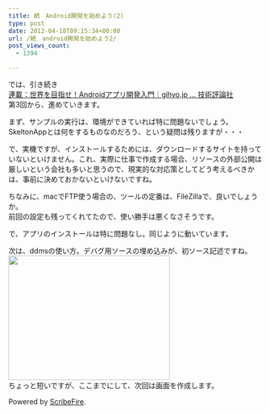 ```yaml
---
title: 続　Android開発を始めよう(2)
type: post
date: 2012-04-18T09:15:34+00:00
url: /続　android開発を始めよう2/
post_views_count:
  - 1394

---
```

では、引き続き  
<a target="_blank" href="http://gihyo.jp/dev/serial/01/androidapp">連載：世界を目指せ！Androidアプリ開発入門｜gihyo.jp … 技術評論社</a>  
第3回から、進めていきます。

まず、サンプルの実行は、環境ができていれば特に問題ないでしょう。  
SkeltonAppとは何をするものなのだろう、という疑問は残りますが・・・

で、実機ですが、インストールするためには、ダウンロードするサイトを持っていないといけません。これ、実際に仕事で作成する場合、リソースの外部公開は厳しいという会社も多いと思うので、現実的な対応策としてどう考えるべきかは、事前に決めておかないといけないですね。

ちなみに、macでFTP使う場合の、ツールの定番は、FileZillaで、良いでしょうか。  
前回の設定も残ってくれてたので、使い勝手は悪くなさそうです。

で、アプリのインストールは特に問題なし。同じように動いています。

次は、ddmsの使い方。デバグ用ソースの埋め込みが、初ソース記述ですね。  
<img src="https://i2.wp.com/jqinglong.html.xdomain.jp/bimg/moz-screenshot_2.png?resize=320%2C247" alt="" height="247" width="320" data-recalc-dims="1" />  
ちょっと短いですが、ここまでにして、次回は画面を作成します。

<p class="scribefire-powered">
  Powered by <a href="http://www.scribefire.com/">ScribeFire</a>.
</p>